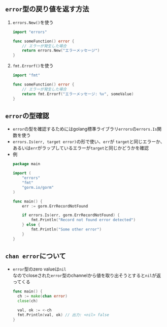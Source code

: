 ## `error`型の戻り値を返す方法
1. `errors.New()`を使う  
   ```go
   import "errors"

   func someFunction() error {
       // エラーが発生した場合
       return errors.New("エラーメッセージ")
   }
   ```
2. `fmt.Errorf()`を使う  
   ```go
   import "fmt"

   func someFunction() error {
       // エラーが発生した場合
       return fmt.Errorf("エラーメッセージ: %v", someValue)
   }

## `error`の型確認
- `error`の型を確認するためにはgolang標準ライブラリ`errors`の`errors.Is`関数を使う
- `errors.Is(err, target error)`の形で使い、`err`が `target`と同じエラーか、あるいは`err`がラップしているエラーが`target`と同じかどうかを確認
- 例  
  ```go
  package main

  import (
      "errors"
      "fmt"
      "gorm.io/gorm"
  )

  func main() {
      err := gorm.ErrRecordNotFound

      if errors.Is(err, gorm.ErrRecordNotFound) {
          fmt.Println("Record not found error detected")
      } else {
          fmt.Println("Some other error")
      }
  }
  ```

## `chan error`について
- `error`型のzero valueは`nil`  
  なのでcloseされた`error`型のchannelから値を取り出そうとすると`nil`が返ってくる  
  ~~~go
  func main() {
    ch := make(chan error)
    close(ch)

    val, ok := <-ch
    fmt.Println(val, ok) // 出力: <nil> false
  }
  ~~~

